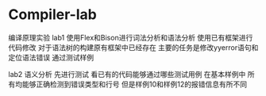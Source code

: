 # Compiler-lab
编译原理实验
lab1 
使用Flex和Bison进行词法分析和语法分析
使用已有框架进行代码修改 对于语法树的构建原有框架中已经存在 主要的任务是修改yyerror语句和定位语法错误 通过测试样例

lab2 
语义分析
先进行测试 看已有的代码能够通过哪些测试用例 在基本样例中 所有均能够正确检测到错误类型和行号 但是样例10和样例12的报错信息有所不同
